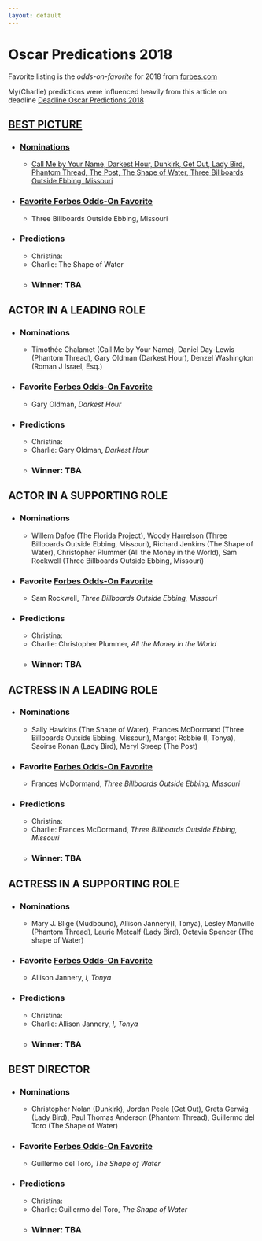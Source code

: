 ```yaml
---
layout: default
---
```


# **Oscar Predications 2018**<br>
  Favorite listing is the _odds-on-favorite_ for 2018 from <a href="https://www.forbes.com/sites/natalierobehmed/2018/03/01/oscar-nominees-2018-full-list-and-projected-winners/">forbes.com</a>

  My(Charlie) predictions were influenced heavily from this article on deadline <a href="http://deadline.com/2018/02/2018-oscar-predictions-best-picture-categories-academy-awards-1202291820/">Deadline Oscar Predictions 2018
## BEST PICTURE

+ ### Nominations
  + Call Me by Your Name, Darkest Hour, Dunkirk, Get Out, Lady Bird, Phantom Thread, The Post, The Shape of Water, Three Billboards Outside Ebbing, Missouri
+ ### Favorite <a href="https://www.forbes.com/sites/natalierobehmed/2018/03/01/oscar-nominees-2018-full-list-and-projected-winners/">Forbes Odds-On Favorite</a>
  + Three Billboards Outside Ebbing, Missouri  
+ ### Predictions

  + Christina:
  + Charlie: The Shape of Water
  + ### Winner: TBA

## ACTOR IN A LEADING ROLE

+ ### Nominations
  + Timoth&eacute;e Chalamet (Call Me by Your Name), Daniel Day-Lewis (Phantom Thread), Gary Oldman (Darkest Hour), Denzel Washington (Roman J Israel, Esq.)
+ ### Favorite <a href="https://www.forbes.com/sites/natalierobehmed/2018/03/01/oscar-nominees-2018-full-list-and-projected-winners/">Forbes Odds-On Favorite</a>
  + Gary Oldman, _Darkest Hour_  
+ ### Predictions

  + Christina:
  + Charlie: Gary Oldman, _Darkest Hour_
  + ### Winner: TBA

## ACTOR IN A SUPPORTING ROLE

+ ### Nominations
  + Willem Dafoe (The Florida Project), Woody Harrelson (Three Billboards Outside Ebbing, Missouri), Richard Jenkins (The Shape of Water), Christopher Plummer (All the Money in the World), Sam Rockwell (Three Billboards Outside Ebbing, Missouri)
+ ### Favorite <a href="https://www.forbes.com/sites/natalierobehmed/2018/03/01/oscar-nominees-2018-full-list-and-projected-winners/">Forbes Odds-On Favorite</a>
  + Sam Rockwell, _Three Billboards Outside Ebbing, Missouri_
+ ### Predictions

  + Christina:
  + Charlie: Christopher Plummer, _All the Money in the World_
  + ### Winner: TBA

## ACTRESS IN A LEADING ROLE

+ ### Nominations
  + Sally Hawkins (The Shape of Water), Frances McDormand (Three Billboards Outside Ebbing, Missouri), Margot Robbie (I, Tonya), Saoirse Ronan (Lady Bird), Meryl
 Streep (The Post)
+ ### Favorite <a href="https://www.forbes.com/sites/natalierobehmed/2018/03/01/oscar-nominees-2018-full-list-and-projected-winners/">Forbes Odds-On Favorite</a>
  + Frances McDormand, _Three Billboards Outside Ebbing, Missouri_
+ ### Predictions

  + Christina:
  + Charlie: Frances McDormand, _Three Billboards Outside Ebbing, Missouri_
  + ### Winner: TBA

## ACTRESS IN A SUPPORTING ROLE

+ ### Nominations
  + Mary J. Blige (Mudbound), Allison Jannery(I, Tonya), Lesley Manville (Phantom Thread), Laurie Metcalf (Lady Bird), Octavia Spencer (The shape of Water)
+ ### Favorite <a href="https://www.forbes.com/sites/natalierobehmed/2018/03/01/oscar-nominees-2018-full-list-and-projected-winners/">Forbes Odds-On Favorite</a>
  + Allison Jannery, _I, Tonya_
+ ### Predictions

  + Christina:
  + Charlie: Allison Jannery, _I, Tonya_
  + ### Winner: TBA

## BEST DIRECTOR

+ ### Nominations
  + Christopher Nolan (Dunkirk), Jordan Peele (Get Out), Greta Gerwig (Lady Bird), Paul Thomas Anderson (Phantom Thread), Guillermo del Toro (The Shape of Water)
+ ### Favorite <a href="https://www.forbes.com/sites/natalierobehmed/2018/03/01/oscar-nominees-2018-full-list-and-projected-winners/">Forbes Odds-On Favorite</a>
  + Guillermo del Toro, _The Shape of Water_
+ ### Predictions

  + Christina:
  + Charlie: Guillermo del Toro, _The Shape of Water_
  + ### Winner: TBA
